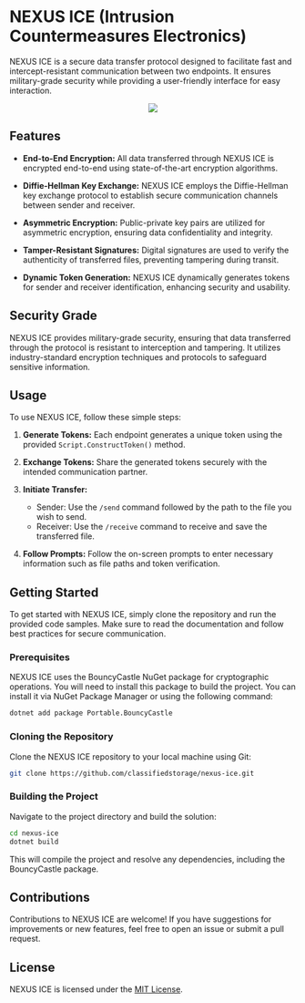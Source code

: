 # NEXUS ICE (Intrusion Countermeasures Electronics)

NEXUS ICE is a secure data transfer protocol designed to facilitate fast and intercept-resistant communication between two endpoints. It ensures military-grade security while providing a user-friendly interface for easy interaction.

<div align="center"> <img src="https://repository-images.githubusercontent.com/796777094/8655f345-0922-406b-b5e8-905c5af31cfe"> </div>

## Features

- **End-to-End Encryption:** All data transferred through NEXUS ICE is encrypted end-to-end using state-of-the-art encryption algorithms.
  
- **Diffie-Hellman Key Exchange:** NEXUS ICE employs the Diffie-Hellman key exchange protocol to establish secure communication channels between sender and receiver.

- **Asymmetric Encryption:** Public-private key pairs are utilized for asymmetric encryption, ensuring data confidentiality and integrity.

- **Tamper-Resistant Signatures:** Digital signatures are used to verify the authenticity of transferred files, preventing tampering during transit.

- **Dynamic Token Generation:** NEXUS ICE dynamically generates tokens for sender and receiver identification, enhancing security and usability.

## Security Grade

NEXUS ICE provides military-grade security, ensuring that data transferred through the protocol is resistant to interception and tampering. It utilizes industry-standard encryption techniques and protocols to safeguard sensitive information.

## Usage

To use NEXUS ICE, follow these simple steps:

1. **Generate Tokens:** Each endpoint generates a unique token using the provided `Script.ConstructToken()` method.

2. **Exchange Tokens:** Share the generated tokens securely with the intended communication partner.

3. **Initiate Transfer:**
   - Sender: Use the `/send` command followed by the path to the file you wish to send.
   - Receiver: Use the `/receive` command to receive and save the transferred file.

4. **Follow Prompts:** Follow the on-screen prompts to enter necessary information such as file paths and token verification.

## Getting Started

To get started with NEXUS ICE, simply clone the repository and run the provided code samples. Make sure to read the documentation and follow best practices for secure communication.

### Prerequisites

NEXUS ICE uses the BouncyCastle NuGet package for cryptographic operations. You will need to install this package to build the project. You can install it via NuGet Package Manager or using the following command:

```bash
dotnet add package Portable.BouncyCastle
```

### Cloning the Repository

Clone the NEXUS ICE repository to your local machine using Git:

```bash
git clone https://github.com/classifiedstorage/nexus-ice.git
```

### Building the Project

Navigate to the project directory and build the solution:

```bash
cd nexus-ice
dotnet build
```

This will compile the project and resolve any dependencies, including the BouncyCastle package.

## Contributions

Contributions to NEXUS ICE are welcome! If you have suggestions for improvements or new features, feel free to open an issue or submit a pull request.

## License

NEXUS ICE is licensed under the [MIT License](LICENSE).

